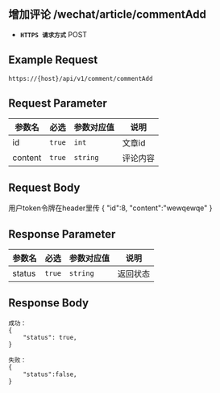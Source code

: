 ## 增加评论 /wechat/article/commentAdd

- **`HTTPS 请求方式`** POST

## Example Request
```
https://{host}/api/v1/comment/commentAdd
```

## Request Parameter

| 参数名       | 必选   | 参数对应值 | 说明                  |
| ------------ | ------ | ---------- | --------------------|
| id           | `true` | `int`      | 文章id               |
| content      | `true` | `string`   | 评论内容             |


## Request Body

用户token令牌在header里传
{
    "id":8,
    "content":"wewqewqe"
}

## Response Parameter

| 参数名              | 必选   | 参数对应值 | 说明                              |
| ------------------- | ------ | ---------- | --------------------------------|
| status              | `true` | `string `  | 返回状态                         |



## Response Body

```
成功：
{
    "status": true,
}

失败：
{
    "status":false,
}
```

